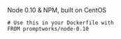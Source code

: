 Node 0.10 & NPM, built on CentOS

    # Use this in your Dockerfile with
    FROM promptworks/node-0.10
